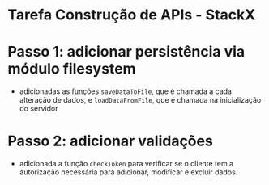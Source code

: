 # Tarefa Construção de APIs - StackX


# Passo 1: adicionar persistência via módulo filesystem

- adicionadas as funções `saveDataToFile`, que é chamada a cada alteração de dados, e `loadDataFromFile`, que é chamada na inicialização do servidor

# Passo 2: adicionar validações

- adicionada a função `checkToken` para verificar se o cliente tem a autorização necessária para adicionar, modificar e excluir dados.
